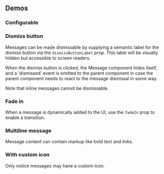 <script setup>
import { CdxMessage } from '@wikimedia/codex';
import { cdxIconArticle } from '@wikimedia/codex-icons';
import MessageFadeIn from './../../component-demos/message/examples/MessageFadeIn.vue';

const controlsConfig = [
	{
		name: 'type',
		type: 'radio',
		options: [ 'notice', 'warning', 'error', 'success' ],
	},
	{
		name: 'inline',
		type: 'boolean'
	},
	{
		name: 'dismissButtonLabel',
		type: 'text',
		default: 'Close'
	},
	{
		name: 'default',
		type: 'slot',
		default: 'Message text'
	}
];
</script>

## Demos

### Configurable

<cdx-demo-wrapper :controls-config="controlsConfig" :show-generated-code="true">
<template v-slot:demo="{ propValues, slotValues }">
<cdx-message v-bind="propValues">{{ slotValues.default }}</cdx-message>
</template>
</cdx-demo-wrapper>

### Dismiss button

Messages can be made dismissable by supplying a semantic label for the dismiss button via the
`dismissButtonLabel` prop. This label will be visually hidden but accessible to screen readers.

When the dismiss button is clicked, the Message component hides itself, and a 'dismissed' event is
emitted to the parent component in case the parent component needs to react to the message dismissal
in some way.

Note that inline messages cannot be dismissable.

<cdx-demo-wrapper force-reset="true">
<template v-slot:demo>
<div style="min-height: 64px;">
<cdx-message dismiss-button-label="Close">Notice message with dismiss button</cdx-message>
</div>
</template>

<template v-slot:code>

```vue
<cdx-message dismiss-button-label="Close">
	Notice message with dismiss button
</cdx-message>
```

</template>
</cdx-demo-wrapper>

### Fade in

When a message is dynamically added to the UI, use the `fadeIn` prop to enable a transition.

<cdx-demo-wrapper force-reset="true">
<template v-slot:demo>
<MessageFadeIn />
</template>

<template v-slot:code>

```vue
<template>
	<cdx-button @click="showMessage = true">
		Show message
	</cdx-button>
	<cdx-message
		v-if="showMessage"
		type="success"
		:fade-in="true"
	>
		Success!
	</cdx-message>
</template>

<script lang="ts">
import { defineComponent } from 'vue';
import { CdxMessage, CdxButton } from '@wikimedia/codex';

export default defineComponent( {
	name: 'MenuItemDefault',
	components: { CdxMessage, CdxButton },
	data() {
		return {
			showMessage: false
		};
	}
} );
</script>
```

</template>
</cdx-demo-wrapper>

### Multiline message

Message content can contain markup like bold text and links.

<cdx-demo-wrapper>
<template v-slot:demo>
<cdx-message type="error">
<p><strong>An error has occurred</strong></p>
<p>Comprehensive explanation of the error</p>
<p><a href="#">Link</a> to more information.</p>
</cdx-message>
</template>

<template v-slot:code>

```vue
<cdx-message type="error">
	<p><strong>An error has occurred</strong></p>
	<p>Comprehensive explanation of the error</p>
</cdx-message>
```

</template>
</cdx-demo-wrapper>

### With custom icon

Only notice messages may have a custom icon.

<cdx-demo-wrapper>
<template v-slot:demo>
<cdx-message :icon="cdxIconArticle">
Notice message with custom icon
</cdx-message>
</template>

<template v-slot:code>

```vue
<cdx-message :icon="cdxIconArticle">
	Notice message with custom icon
</cdx-message>
```

</template>
</cdx-demo-wrapper>

<style scoped>
.cdx-demo-wrapper :deep( p ) {
	margin: 0;
	line-height: 1.4;
}
</style>
